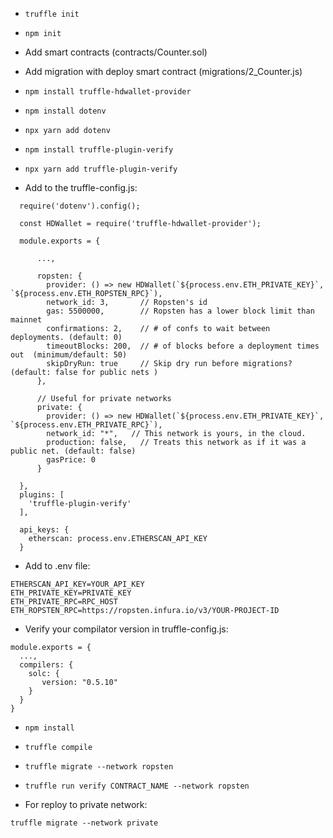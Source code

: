 * `truffle init`
* `npm init`

* Add smart contracts (contracts/Counter.sol)

* Add migration with deploy smart contract (migrations/2_Counter.js)

* `npm install truffle-hdwallet-provider`

* `npm install dotenv`
* `npx yarn add dotenv`

* `npm install truffle-plugin-verify`
* `npx yarn add truffle-plugin-verify`

* Add to the truffle-config.js:
```
  require('dotenv').config();

  const HDWallet = require('truffle-hdwallet-provider');

  module.exports = {
      
      ...,

      ropsten: {
        provider: () => new HDWallet(`${process.env.ETH_PRIVATE_KEY}`, `${process.env.ETH_ROPSTEN_RPC}`),
        network_id: 3,       // Ropsten's id
        gas: 5500000,        // Ropsten has a lower block limit than mainnet
        confirmations: 2,    // # of confs to wait between deployments. (default: 0)
        timeoutBlocks: 200,  // # of blocks before a deployment times out  (minimum/default: 50)
        skipDryRun: true     // Skip dry run before migrations? (default: false for public nets )
      },

      // Useful for private networks
      private: {
        provider: () => new HDWallet(`${process.env.ETH_PRIVATE_KEY}`, `${process.env.ETH_PRIVATE_RPC}`),
        network_id: "*",   // This network is yours, in the cloud.
        production: false,   // Treats this network as if it was a public net. (default: false)
        gasPrice: 0
      }

  },
  plugins: [
    'truffle-plugin-verify'
  ],

  api_keys: {
    etherscan: process.env.ETHERSCAN_API_KEY
  }
```

* Add to .env file:
```
ETHERSCAN_API_KEY=YOUR_API_KEY
ETH_PRIVATE_KEY=PRIVATE_KEY
ETH_PRIVATE_RPC=RPC_HOST
ETH_ROPSTEN_RPC=https://ropsten.infura.io/v3/YOUR-PROJECT-ID
```

* Verify your compilator version in truffle-config.js:
```
module.exports = {
  ...,
  compilers: {
    solc: {
       version: "0.5.10"
    }
  }
}
```

* `npm install`
* `truffle compile`
* `truffle migrate --network ropsten`
* `truffle run verify CONTRACT_NAME --network ropsten`

* For reploy to private network:
```
truffle migrate --network private
```

